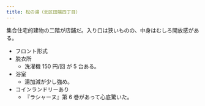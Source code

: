 ```yaml
---
title: 松の湯（北区田端四丁目）
---
```


集合住宅的建物の二階が店舗だ。入り口は狭いものの、中身はむしろ開放感がある。

* フロント形式
* 脱衣所
  * 洗濯機 150 円/回 が 5 台ある。
* 浴室
  * 湯加減が少し強め。
* コインランドリーあり
  * 『ラシャーヌ』第 6 巻があって心底驚いた。
